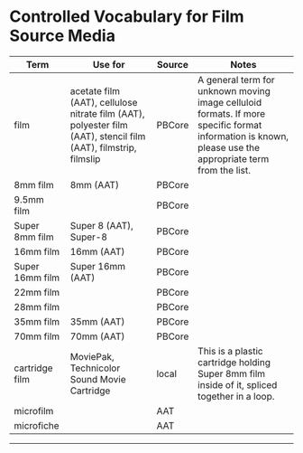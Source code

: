 # Controlled Vocabulary for Film Source Media

| Term                                | Use for               | Source                  | Notes             |
|-------------------------------------|-------------------------|----------------------------------------|------------------|
| film            | acetate film (AAT), cellulose nitrate film (AAT), polyester film (AAT), stencil film (AAT), filmstrip, filmslip | PBCore                               | A general term for unknown moving image celluloid formats. If more specific format information is known, please use the appropriate term from the list. |
| 8mm film        | 8mm (AAT)                                                                                                       | PBCore                               |                                                                                                                                                         |
| 9.5mm film      |                                                                                                                 | PBCore                               |                                                                                                                                                         |
| Super 8mm film  | Super 8 (AAT), Super-8                                                                                          | PBCore                               |                                                                                                                                                         |
| 16mm film       | 16mm (AAT)                                                                                                      | PBCore                               |                                                                                                                                                         |
| Super 16mm film | Super 16mm (AAT)                                                                                                | PBCore                               |                                                                                                                                                         |
| 22mm film       |                                                                                                                 | PBCore                               |                                                                                                                                                         |
| 28mm film       |                                                                                                                 | PBCore                               |                                                                                                                                                         |
| 35mm film       | 35mm (AAT)                                                                                                      | PBCore                               |                                                                                                                                                         |
| 70mm film       | 70mm (AAT)                                                                                                      | PBCore                               |                                                                                                                                                         |
| cartridge film  | MoviePak, Technicolor Sound Movie Cartridge                                                                     | local                                | This is a plastic cartridge holding Super 8mm film inside of it, spliced together in a loop.                                                            |
| microfilm       |                                                                                                                 | AAT                                  |                                                                                                                                                         |
| microfiche      |                                                                                                                 | AAT                                  |                                                                                                                                                         |
___
